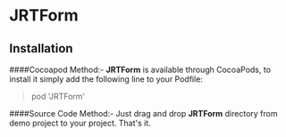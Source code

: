 # JRTForm

Installation
-------------

####Cocoapod Method:-
**JRTForm** is available through CocoaPods, to install it simply add the following line to your Podfile:

>pod 'JRTForm'

####Source Code Method:-
Just drag and drop **JRTForm** directory from demo project to your project. That's it.

